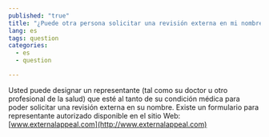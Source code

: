 ```yaml
---
published: "true"
title: "¿Puede otra persona solicitar una revisión externa en mi nombre?"
lang: es
tags: question
categories: 
  - es
  - question

---
```


Usted puede designar un representante (tal como su doctor u otro profesional de la salud) que esté al tanto de su condición médica para poder solicitar una revisión externa en su nombre. Existe un formulario para representante autorizado disponible en el sitio Web: [www.externalappeal.com](http://www.externalappeal.com)
